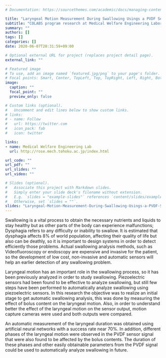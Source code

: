 ```yaml
---
# Documentation: https://sourcethemes.com/academic/docs/managing-content/

title: "Laryngeal Motion Measurement During Swallowing Usings a PVDF Sensor"
subtitle: "COLABS program research at Medical Welfare Engineering Laboratory, Tohoku University (Japan)"
summary: ""
authors: []
tags: []
categories: []
date: 2020-06-07T20:31:59+09:00

# Optional external URL for project (replaces project detail page).
external_link: ""

# Featured image
# To use, add an image named `featured.jpg/png` to your page's folder.
# Focal points: Smart, Center, TopLeft, Top, TopRight, Left, Right, BottomLeft, Bottom, BottomRight.
image:
  caption: ""
  focal_point: ""
  preview_only: false

# Custom links (optional).
#   Uncomment and edit lines below to show custom links.
# links:
# - name: Follow
#   url: https://twitter.com
#   icon_pack: fab
#   icon: twitter

links:
- name: Medical Welfare Engineering Lab
  url: http://rose.mech.tohoku.ac.jp/index.html

url_code: ""
url_pdf: ""
url_slides: ""
url_video: ""

# Slides (optional).
#   Associate this project with Markdown slides.
#   Simply enter your slide deck's filename without extension.
#   E.g. `slides = "example-slides"` references `content/slides/example-slides.md`.
#   Otherwise, set `slides = ""`.
slides: "Laryngeal-Motion-Measurement-During-Swallowing-Usings-a-PVDF-Sensor"
---
```


Swallowing is a vital process to obtain the necessary nutrients and liquids to stay healthy but as other parts of the body can experience malfunctions; Dysphagia refers to any difficulty or inability to swallow. It is estimated that dysphagia affects 8% of world population, affecting their quality of life but also can be deathly, so it is important to design systems in order to detect efficiently those problems. Actual swallowing analysis methods, such as Videofluoroscopy or endoscopy are expensive and invasive for the patient, so the development of low cost, non-invasive and automatic sensors will help an earlier detection of any swallowing problem.

Laryngeal motion has an important role in the swallowing process, so it has been previously analyzed in order to study swallowing. Piezoelectric sensors had been found to be effective to analyze swallowing, but still few steps have been performed to automatically analyze swallowing using piezoelectric sensors. In this research the objective was to realize an initial stage to get automatic swallowing analysis, this was done by measuring the effect of bolus content on the laryngeal motion. Also, in order to understand better the effect of the laryngeal motion on the sensor output, motion capture cameras were used and both outputs were compared.

An automatic measurement of the laryngeal duration was obtained using artificial neural networks with a success rate near 70%. In addition, different phases of the laryngeal motion were observed in the PVDF sensor signal that were also found to be affected by the bolus contents. The duration of these phases and other easily obtainable parameters from the PVDF signal could be used to automatically analyze swallowing in future.
